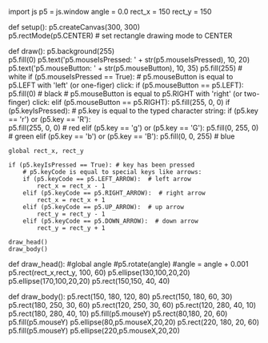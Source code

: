 
import js
p5 = js.window
angle = 0.0
rect_x = 150
rect_y = 150


def setup():
    p5.createCanvas(300, 300)   
    p5.rectMode(p5.CENTER)  # set rectangle drawing mode to CENTER

def draw():
    p5.background(255)    
    p5.fill(0)
    p5.text('p5.mouseIsPressed: ' + str(p5.mouseIsPressed), 10, 20)
    p5.text('p5.mouseButton: ' + str(p5.mouseButton), 10, 35)
    p5.fill(255)  # white
    if (p5.mouseIsPressed == True):
        # p5.mouseButton is equal to p5.LEFT with 'left' (or one-figer) click:
        if (p5.mouseButton == p5.LEFT):
            p5.fill(0)  # black
        # p5.mouseButton is equal to p5.RIGHT with 'right' (or two-finger) click:
        elif (p5.mouseButton == p5.RIGHT):
            p5.fill(255, 0, 0)
    if (p5.keyIsPressed):
        # p5.key is equal to the typed character string:
        if (p5.key == 'r') or (p5.key == 'R'):  
            p5.fill(255, 0, 0)  # red
        elif (p5.key == 'g') or (p5.key == 'G'):
            p5.fill(0, 255, 0)  # green
        elif (p5.key == 'b') or (p5.key == 'B'):
            p5.fill(0, 0, 255)  # blue
    
    global rect_x, rect_y
    
    if (p5.keyIsPressed == True): # key has been pressed
        # p5.keyCode is equal to special keys like arrows:
        if (p5.keyCode == p5.LEFT_ARROW):  # left arrow
            rect_x = rect_x - 1
        elif (p5.keyCode == p5.RIGHT_ARROW):  # right arrow
            rect_x = rect_x + 1
        elif (p5.keyCode == p5.UP_ARROW):  # up arrow
            rect_y = rect_y - 1
        elif (p5.keyCode == p5.DOWN_ARROW):  # down arrow
            rect_y = rect_y + 1

    draw_head()
    draw_body()
    
def draw_head():
    #global angle
    #p5.rotate(angle)
    #angle = angle + 0.001
    p5.rect(rect_x,rect_y, 100, 60)
    p5.ellipse(130,100,20,20)
    p5.ellipse(170,100,20,20)
    p5.rect(150,150, 40, 40)

def draw_body():
    p5.rect(150, 180, 120, 80)
    p5.rect(150, 180, 60, 30)
    p5.rect(180, 250, 30, 60)
    p5.rect(120, 250, 30, 60)
    p5.rect(120, 280, 40, 10)
    p5.rect(180, 280, 40, 10)
    p5.fill(p5.mouseY)
    p5.rect(80,180, 20, 60)
    p5.fill(p5.mouseY)
    p5.ellipse(80,p5.mouseX,20,20)
    p5.rect(220, 180, 20, 60)
    p5.fill(p5.mouseY)
    p5.ellipse(220,p5.mouseX,20,20)
